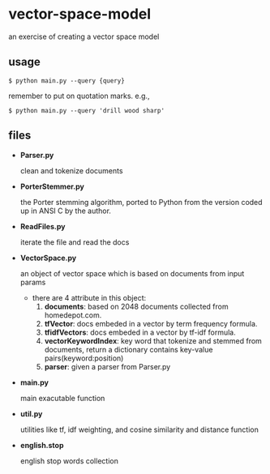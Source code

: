 # vector-space-model
an exercise of creating a vector space model

## usage
`$ python main.py --query {query}`

remember to put on quotation marks. e.g., 

`$ python main.py --query 'drill wood sharp'`

## files
* **Parser.py**

  clean and tokenize documents

* **PorterStemmer.py**

  the Porter stemming algorithm, ported to Python from the version coded up in ANSI C by the author.

* **ReadFiles.py**

  iterate the file and read the docs

* **VectorSpace.py**

  an object of vector space which is based on documents from input params
  
  - there are 4 attribute in this object:
    1.  __documents__: based on 2048 documents collected from homedepot.com.
    2.  __tfVector__: docs embeded in a vector by term frequency formula.
    3.  __tfidfVectors__: docs embeded in a vector by tf-idf formula.
    4.  __vectorKeywordIndex__: key word that tokenize and stemmed from documents, return a dictionary contains key-value pairs(keyword:position)
    5.  __parser__: given a parser from Parser.py
  
* **main.py** 

  main exacutable function
  
* **util.py**

  utilities like tf, idf weighting, and cosine similarity and distance function

* **english.stop**

  english stop words collection

